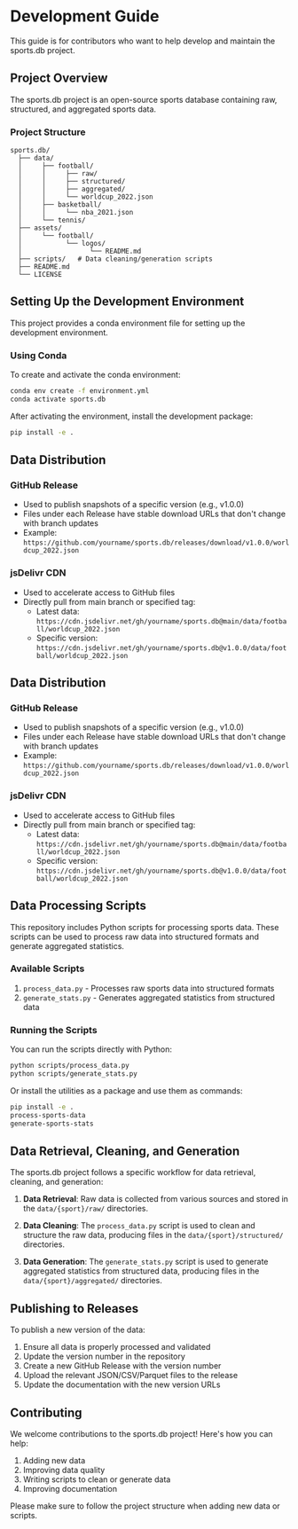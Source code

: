 # Development Guide

This guide is for contributors who want to help develop and maintain the sports.db project.

## Project Overview

The sports.db project is an open-source sports database containing raw, structured, and aggregated sports data.

### Project Structure

```
sports.db/
  ├── data/
  │     ├── football/
  │     │     ├── raw/
  │     │     ├── structured/
  │     │     ├── aggregated/
  │     │     └── worldcup_2022.json
  │     ├── basketball/
  │     │     └── nba_2021.json
  │     └── tennis/
  ├── assets/
  │     └── football/
  │           └── logos/
  │                 └── README.md
  ├── scripts/   # Data cleaning/generation scripts
  ├── README.md
  └── LICENSE
```

## Setting Up the Development Environment

This project provides a conda environment file for setting up the development environment.

### Using Conda

To create and activate the conda environment:

```bash
conda env create -f environment.yml
conda activate sports.db
```

After activating the environment, install the development package:

```bash
pip install -e .
```

## Data Distribution

### GitHub Release
- Used to publish snapshots of a specific version (e.g., v1.0.0)
- Files under each Release have stable download URLs that don't change with branch updates
- Example: `https://github.com/yourname/sports.db/releases/download/v1.0.0/worldcup_2022.json`

### jsDelivr CDN
- Used to accelerate access to GitHub files
- Directly pull from main branch or specified tag:
  - Latest data: `https://cdn.jsdelivr.net/gh/yourname/sports.db@main/data/football/worldcup_2022.json`
  - Specific version: `https://cdn.jsdelivr.net/gh/yourname/sports.db@v1.0.0/data/football/worldcup_2022.json`

## Data Distribution

### GitHub Release
- Used to publish snapshots of a specific version (e.g., v1.0.0)
- Files under each Release have stable download URLs that don't change with branch updates
- Example: `https://github.com/yourname/sports.db/releases/download/v1.0.0/worldcup_2022.json`

### jsDelivr CDN
- Used to accelerate access to GitHub files
- Directly pull from main branch or specified tag:
  - Latest data: `https://cdn.jsdelivr.net/gh/yourname/sports.db@main/data/football/worldcup_2022.json`
  - Specific version: `https://cdn.jsdelivr.net/gh/yourname/sports.db@v1.0.0/data/football/worldcup_2022.json`

## Data Processing Scripts

This repository includes Python scripts for processing sports data. These scripts can be used to process raw data into structured formats and generate aggregated statistics.

### Available Scripts

1. `process_data.py` - Processes raw sports data into structured formats
2. `generate_stats.py` - Generates aggregated statistics from structured data

### Running the Scripts

You can run the scripts directly with Python:

```bash
python scripts/process_data.py
python scripts/generate_stats.py
```

Or install the utilities as a package and use them as commands:

```bash
pip install -e .
process-sports-data
generate-sports-stats
```

## Data Retrieval, Cleaning, and Generation

The sports.db project follows a specific workflow for data retrieval, cleaning, and generation:

1. **Data Retrieval**: Raw data is collected from various sources and stored in the `data/{sport}/raw/` directories.

2. **Data Cleaning**: The `process_data.py` script is used to clean and structure the raw data, producing files in the `data/{sport}/structured/` directories.

3. **Data Generation**: The `generate_stats.py` script is used to generate aggregated statistics from structured data, producing files in the `data/{sport}/aggregated/` directories.

## Publishing to Releases

To publish a new version of the data:

1. Ensure all data is properly processed and validated
2. Update the version number in the repository
3. Create a new GitHub Release with the version number
4. Upload the relevant JSON/CSV/Parquet files to the release
5. Update the documentation with the new version URLs

## Contributing

We welcome contributions to the sports.db project! Here's how you can help:

1. Adding new data
2. Improving data quality
3. Writing scripts to clean or generate data
4. Improving documentation

Please make sure to follow the project structure when adding new data or scripts.
